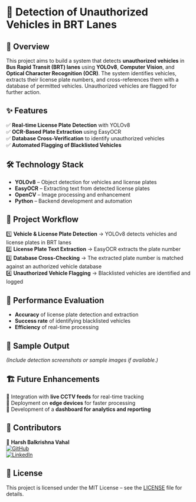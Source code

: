 # 🚗 Detection of Unauthorized Vehicles in BRT Lanes  

## 📌 Overview  
This project aims to build a system that detects **unauthorized vehicles** in **Bus Rapid Transit (BRT) lanes** using **YOLOv8**, **Computer Vision**, and **Optical Character Recognition (OCR)**. The system identifies vehicles, extracts their license plate numbers, and cross-references them with a database of permitted vehicles. Unauthorized vehicles are flagged for further action.  

## ✨ Features  
✅ **Real-time License Plate Detection** with YOLOv8  
✅ **OCR-Based Plate Extraction** using EasyOCR  
✅ **Database Cross-Verification** to identify unauthorized vehicles  
✅ **Automated Flagging of Blacklisted Vehicles**  

## 🛠️ Technology Stack  
- **YOLOv8** – Object detection for vehicles and license plates  
- **EasyOCR** – Extracting text from detected license plates  
- **OpenCV** – Image processing and enhancement  
- **Python** – Backend development and automation  

## 📂 Project Workflow  
1️⃣ **Vehicle & License Plate Detection** → YOLOv8 detects vehicles and license plates in BRT lanes  
2️⃣ **License Plate Text Extraction** → EasyOCR extracts the plate number  
3️⃣ **Database Cross-Checking** → The extracted plate number is matched against an authorized vehicle database  
4️⃣ **Unauthorized Vehicle Flagging** → Blacklisted vehicles are identified and logged  

## 🚀 Performance Evaluation  
- **Accuracy** of license plate detection and extraction  
- **Success rate** of identifying blacklisted vehicles  
- **Efficiency** of real-time processing  

## 📸 Sample Output  
*(Include detection screenshots or sample images if available.)*  

## 🏗️ Future Enhancements  
🔹 Integration with **live CCTV feeds** for real-time tracking  
🔹 Deployment on **edge devices** for faster processing  
🔹 Development of a **dashboard for analytics and reporting**  

## 🤝 Contributors  
🚀 **Harsh Balkrishna Vahal**  
[![GitHub](https://img.shields.io/badge/GitHub-%23121011.svg?style=for-the-badge&logo=github&logoColor=white)](https://github.com/hbv3074)  
[![LinkedIn](https://img.shields.io/badge/LinkedIn-%230077B5.svg?style=for-the-badge&logo=linkedin&logoColor=white)](https://www.linkedin.com/in/harsh-vahal/)
 

## 📜 License  
This project is licensed under the MIT License – see the [LICENSE](LICENSE) file for details.  
